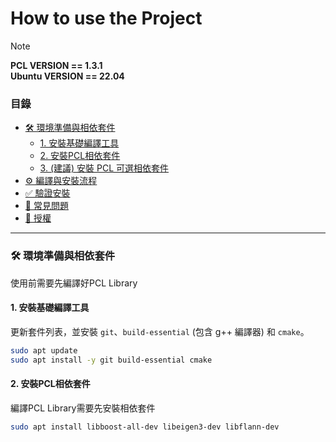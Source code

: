 # How to use the Project
>[!NOTE]
> **PCL VERSION == 1.3.1**    
> **Ubuntu VERSION == 22.04**


### 目錄

- [🛠️ 環境準備與相依套件](#️-環境準備與相依套件)
  - [1. 安裝基礎編譯工具](#1-安裝基礎編譯工具)
  - [2. 安裝PCL相依套件](#2-安裝PCL相依套件)
  - [3. (建議) 安裝 PCL 可選相依套件](#3-建議-安裝-pcl-可選相依套件)
- [⚙️ 編譯與安裝流程](#️-編譯與安裝流程)
- [✅ 驗證安裝](#-驗證安裝)
- [🤔 常見問題](#-常見問題)
- [📄 授權](#-授權)

---

### 🛠️ 環境準備與相依套件

使用前需要先編譯好PCL Library

#### 1. 安裝基礎編譯工具

更新套件列表，並安裝 `git`、`build-essential` (包含 g++ 編譯器) 和 `cmake`。

```bash
sudo apt update
sudo apt install -y git build-essential cmake
```
#### 2. 安裝PCL相依套件
編譯PCL Library需要先安裝相依套件
```bash
sudo apt install libboost-all-dev libeigen3-dev libflann-dev
```
